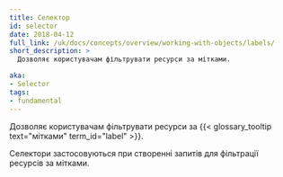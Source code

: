 ```yaml
---
title: Селектор
id: selector
date: 2018-04-12
full_link: /uk/docs/concepts/overview/working-with-objects/labels/
short_description: >
  Дозволяє користувачам фільтрувати ресурси за мітками.

aka:
- Selector
tags:
- fundamental
---
```


Дозволяє користувачам фільтрувати ресурси за {{< glossary_tooltip text="мітками" term_id="label" >}}.

<!--more-->

Селектори застосовуються при створенні запитів для фільтрації ресурсів за мітками.
